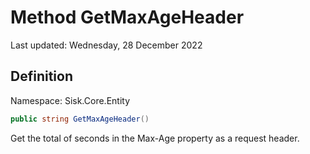 # Method GetMaxAgeHeader
Last updated: Wednesday, 28 December 2022

## Definition
Namespace: Sisk.Core.Entity

```csharp
public string GetMaxAgeHeader()
```

Get the total of seconds in the Max-Age property as a request header.

